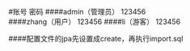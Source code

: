 #账号  密码
####admin（管理员） 123456  
####zhang（用户） 123456
####li（游客） 123456

####配置文件的jpa先设置成create，再执行import.sql